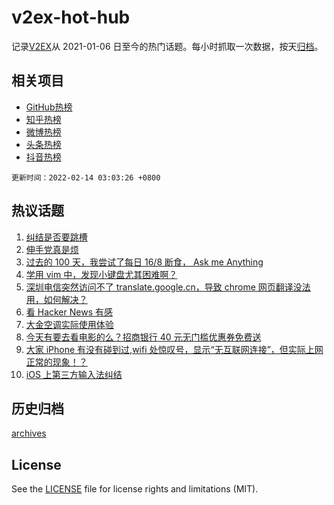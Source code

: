 # v2ex-hot-hub

 记录[V2EX](https://www.v2ex.com/)从 2021-01-06 日至今的热门话题。每小时抓取一次数据，按天[归档](archives)。
 
 ## 相关项目

- [GitHub热榜](https://github.com/snaildev/github-hot-hub)
- [知乎热榜](https://github.com/snaildev/zhihu-hot-hub)
- [微博热榜](https://github.com/snaildev/weibo-hot-hub)
- [头条热榜](https://github.com/snaildev/toutiao-hot-hub)
- [抖音热榜](https://github.com/snaildev/douyin-hot-hub)


 `更新时间：2022-02-14 03:03:26 +0800`

## 热议话题

1. [纠结是否要跳槽](https://www.v2ex.com/t/833515)
1. [伸手党真是烦](https://www.v2ex.com/t/833524)
1. [过去的 100 天，我尝试了每日 16/8 断食， Ask me Anything](https://www.v2ex.com/t/833554)
1. [学用 vim 中，发现小键盘尤其困难啊？](https://www.v2ex.com/t/833502)
1. [深圳电信突然访问不了 translate.google.cn，导致 chrome 网页翻译没法用，如何解决？](https://www.v2ex.com/t/833520)
1. [看 Hacker News 有感](https://www.v2ex.com/t/833538)
1. [大金空调实际使用体验](https://www.v2ex.com/t/833540)
1. [今天有要去看电影的么？招商银行 40 元无门槛优惠券免费送](https://www.v2ex.com/t/833512)
1. [大家 iPhone 有没有碰到过,wifi 处惊叹号，显示“无互联网连接”，但实际上网正常的现象！？](https://www.v2ex.com/t/833516)
1. [iOS 上第三方输入法纠结](https://www.v2ex.com/t/833535)

## 历史归档

[archives](archives)

## License

See the [LICENSE](LICENSE) file for license rights and limitations (MIT).

